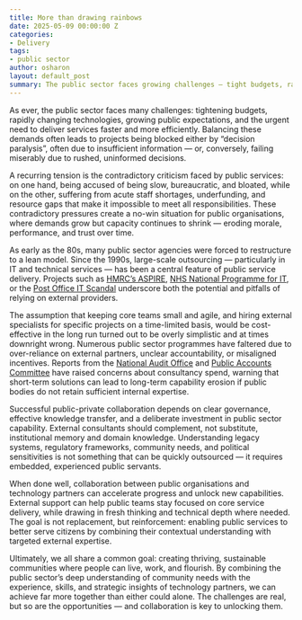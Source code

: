 ```yaml
---
title: More than drawing rainbows
date: 2025-05-09 00:00:00 Z
categories:
- Delivery
tags:
- public sector
author: osharon
layout: default_post
summary: The public sector faces growing challenges — tight budgets, rapid tech change, rising expectations, and staff shortages — often leading to decision paralysis or rushed mistakes. Many agencies found a solution by partnering with private consultancies to provide agile and robust solutions. True success relies on combining public sector knowledge with private sector expertise, showing that collaboration is key to stronger, more resilient communities.
---
```

As ever, the public sector faces many challenges: tightening budgets, rapidly changing technologies, growing public expectations, and the urgent need to deliver services faster and more efficiently. Balancing these demands often leads to projects being blocked either by “decision paralysis”, often due to insufficient information — or, conversely, failing miserably due to rushed, uninformed decisions.

A recurring tension is the contradictory criticism faced by public services: on one hand, being accused of being slow, bureaucratic, and bloated, while on the other, suffering from acute staff shortages, underfunding, and resource gaps that make it impossible to meet all responsibilities. These contradictory pressures create a no-win situation for public organisations, where demands grow but capacity continues to shrink — eroding morale, performance, and trust over time.

As early as the 80s, many public sector agencies were forced to restructure to a lean model. Since the 1990s, large-scale outsourcing — particularly in IT and technical services — has been a central feature of public service delivery. Projects such as [HMRC’s ASPIRE](https://www.computerweekly.com/opinion/A-decade-after-breaking-HMRCs-Aspire-deal-the-Post-Office-scandal-exposes-glaring-similarities), [NHS National Programme for IT](https://pubmed.ncbi.nlm.nih.gov/28166675/), or the [Post Office IT Scandal](https://en.wikipedia.org/wiki/British_Post_Office_scandal) underscore both the potential and pitfalls of relying on external providers. 

The assumption that keeping core teams small and agile, and hiring external specialists for specific projects on a time-limited basis, would be cost-effective in the long run turned out to be overly simplistic and at times downright wrong. Numerous public sector programmes have faltered due to over-reliance on external partners, unclear accountability, or misaligned incentives. Reports from the [National Audit Office](https://www.business-reporter.co.uk/improving-business-performance/delivering-successful-government-it-projects) and [Public Accounts Committee](https://www.uk-cpa.org/what-we-do/public-accounts-committees) have raised concerns about consultancy spend, warning that short-term solutions can lead to long-term capability erosion if public bodies do not retain sufficient internal expertise.

Successful public-private collaboration depends on clear governance, effective knowledge transfer, and a deliberate investment in public sector capability. External consultants should complement, not substitute, institutional memory and domain knowledge. Understanding legacy systems, regulatory frameworks, community needs, and political sensitivities is not something that can be quickly outsourced — it requires embedded, experienced public servants.

When done well, collaboration between public organisations and technology partners can accelerate progress and unlock new capabilities. External support can help public teams stay focused on core service delivery, while drawing in fresh thinking and technical depth where needed. The goal is not replacement, but reinforcement: enabling public services to better serve citizens by combining their contextual understanding with targeted external expertise.

Ultimately, we all share a common goal: creating thriving, sustainable communities where people can live, work, and flourish. By combining the public sector’s deep understanding of community needs with the experience, skills, and strategic insights of technology partners, we can achieve far more together than either could alone. The challenges are real, but so are the opportunities — and collaboration is key to unlocking them.